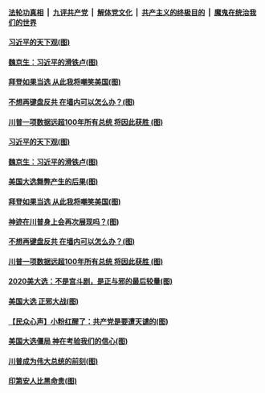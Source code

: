 ####  [法轮功真相](../../../../basic/blob/master/README.md?t=11101402) &nbsp;|&nbsp; [九评共产党](../../../../9ping.md/blob/master/README.md?t=11101402) &nbsp;|&nbsp; [解体党文化](../../../../jtdwh.md/blob/master/README.md?t=11101402)  &nbsp;|&nbsp; [共产主义的终极目的](../../../../gczydzjmd.md/blob/master/README.md?t=11101402) &nbsp;|&nbsp; [魔鬼在统治我们的世界](../../../../mgztzwmdsj.md/blob/master/README.md?t=11101402) 


#### [习近平的天下观(图)](../pages/p4/951999.md?t=11101402) 

#### [魏京生：习近平的滑铁卢(图)](../pages/p4/952005.md?t=11101402) 

#### [拜登如果当选 从此我将嘲笑美国(图)](../pages/p4/952003.md?t=11101402) 

#### [不想再键盘反共 在墙内可以怎么办？(图)](../pages/p4/951898.md?t=11101402) 

#### [川普一项数据远超100年所有总统 将因此获胜 (图)](../pages/p4/951954.md?t=11101402) 



#### [习近平的天下观(图)](../pages/p4/951999.md?t=11101402) 

#### [魏京生：习近平的滑铁卢(图)](../pages/p4/952005.md?t=11101402) 

#### [美国大选舞弊产生的后果(图)](../pages/p4/952004.md?t=11101402) 

#### [拜登如果当选 从此我将嘲笑美国(图)](../pages/p4/952003.md?t=11101402) 

#### [神迹在川普身上会再次展现吗？(图)](../pages/p4/951995.md?t=11101402) 

#### [不想再键盘反共 在墙内可以怎么办？(图)](../pages/p4/951898.md?t=11101402) 

#### [川普一项数据远超100年所有总统 将因此获胜 (图)](../pages/p4/951954.md?t=11101402) 




#### [2020美大选：不是宫斗剧，是正与邪的最后较量(图)](../pages/p4/951924.md?t=11101402) 

#### [美国大选 正邪大战(图)](../pages/p4/951895.md?t=11101402) 



#### [【民众心声】小粉红醒了：共产党是要遭天谴的(图)](../pages/p4/951468.md?t=11101402) 

#### [美国大选僵局 神在考验我们的信心(图)](../pages/p4/951824.md?t=11101402) 

#### [川普成为伟大总统的前刻(图)](../pages/p4/951784.md?t=11101402) 

#### [印第安人比黑命贵(图)](../pages/p4/951811.md?t=11101402) 

